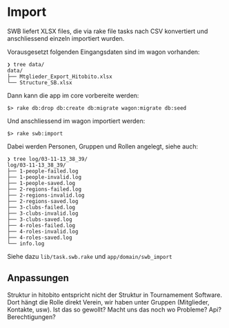 # Import

SWB liefert XLSX files, die via rake file tasks nach CSV konvertiert und
anschliessend einzeln importiert wurden.


Vorausgesetzt folgenden Eingangsdaten sind  im wagon vorhanden:

    ❯ tree data/
    data/
    ├── Mtglieder_Export_Hitobito.xlsx
    └── Structure_SB.xlsx


Dann kann die app im core vorbereite werden:

    $> rake db:drop db:create db:migrate wagon:migrate db:seed


Und anschliessend im wagon importiert werden:

    $> rake swb:import


Dabei werden Personen, Gruppen und Rollen angelegt, siehe auch:

    ❯ tree log/03-11-13_38_39/
    log/03-11-13_38_39/
    ├── 1-people-failed.log
    ├── 1-people-invalid.log
    ├── 1-people-saved.log
    ├── 2-regions-failed.log
    ├── 2-regions-invalid.log
    ├── 2-regions-saved.log
    ├── 3-clubs-failed.log
    ├── 3-clubs-invalid.log
    ├── 3-clubs-saved.log
    ├── 4-roles-failed.log
    ├── 4-roles-invalid.log
    ├── 4-roles-saved.log
    └── info.log


Siehe dazu `lib/task.swb.rake` und `app/domain/swb_import`



## Anpassungen

Struktur in hitobito entspricht nicht der Struktur in Tournamement Software.
Dort hängt die Rolle direkt Verein, wir haben unter Gruppen (Mitglieder,
Kontakte, usw). Ist das so gewollt? Macht uns das noch wo Probleme? Api?
Berechtigungen?
